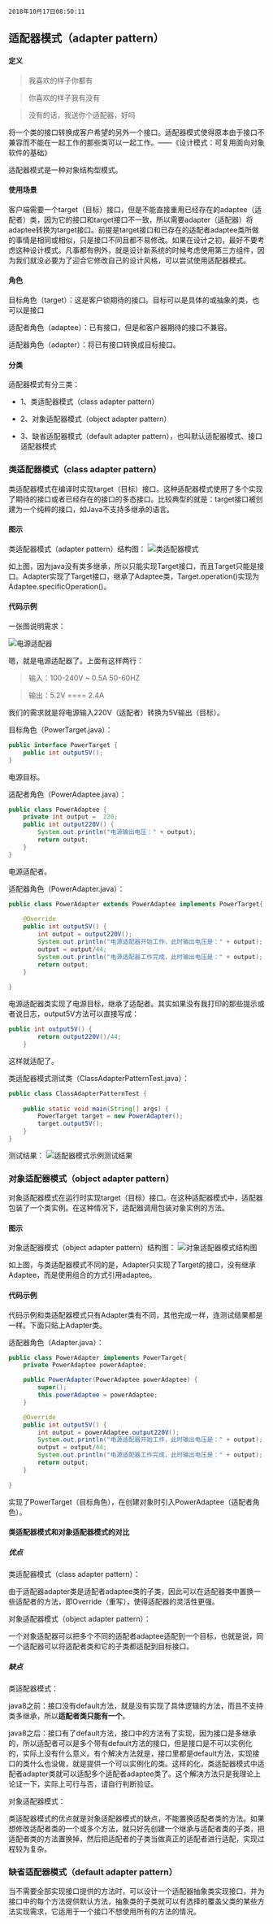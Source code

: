 `2018年10月17日08:50:11`

## 适配器模式（adapter pattern）

#### 定义

>我喜欢的样子你都有

>你喜欢的样子我有没有

>没有的话，我送你个适配器，好吗

将一个类的接口转换成客户希望的另外一个接口。适配器模式使得原本由于接口不兼容而不能在一起工作的那些类可以一起工作。——《设计模式：可复用面向对象软件的基础》

适配器模式是一种对象结构型模式。

#### 使用场景

客户端需要一个target（目标）接口，但是不能直接重用已经存在的adaptee（适配者）类，因为它的接口和target接口不一致，所以需要adapter（适配器）将adaptee转换为target接口。前提是target接口和已存在的适配者adaptee类所做的事情是相同或相似，只是接口不同且都不易修改。如果在设计之初，最好不要考虑这种设计模式。凡事都有例外，就是设计新系统的时候考虑使用第三方组件，因为我们就没必要为了迎合它修改自己的设计风格，可以尝试使用适配器模式。

#### 角色

目标角色（target）：这是客户锁期待的接口。目标可以是具体的或抽象的类，也可以是接口

适配者角色（adaptee）：已有接口，但是和客户器期待的接口不兼容。

适配器角色（adapter）：将已有接口转换成目标接口。

#### 分类

适配器模式有分三类：

- 1、类适配器模式（class adapter pattern）

- 2、对象适配器模式（object adapter pattern）

- 3、缺省适配器模式（default adapter pattern），也叫默认适配器模式、接口适配器模式

### 类适配器模式（class  adapter pattern）

类适配器模式在编译时实现target（目标）接口。这种适配器模式使用了多个实现了期待的接口或者已经存在的接口的多态接口。比较典型的就是：target接口被创建为一个纯粹的接口，如Java不支持多继承的语言。

#### 图示

类适配器模式（adapter pattern）结构图：
![类适配器模式](https://raw.githubusercontent.com/Mingmingcome/cnblogs/master/images/adapter-class-adapter.jpg)

如上图，因为java没有类多继承，所以只能实现Target接口，而且Target只能是接口。Adapter实现了Target接口，继承了Adaptee类，Target.operation()实现为Adaptee.specificOperation()。

#### 代码示例

一张图说明需求：

![电源适配器](https://raw.githubusercontent.com/Mingmingcome/cnblogs/master/images/adapter-power-adapter.jpg)

嗯，就是电源适配器了。上面有这样两行：
> 输入：100-240V ~ 0.5A 50-60HZ
 
> 输出：5.2V ==== 2.4A

我们的需求就是将电源输入220V（适配者）转换为5V输出（目标）。

目标角色（PowerTarget.java）：
``` java
public interface PowerTarget {
	public int output5V();
}
```
电源目标。

适配者角色（PowerAdaptee.java）：
``` java
public class PowerAdaptee {
	private int output =  220;
	public int output220V() {
		System.out.println("电源输出电压：" + output);
		return output;
	}
}
```
电源适配者。

适配器角色（PowerAdapter.java）：
``` java
public class PowerAdapter extends PowerAdaptee implements PowerTarget{
	
	@Override
	public int output5V() {
		int output = output220V();
		System.out.println("电源适配器开始工作，此时输出电压是：" + output);
		output = output/44;
		System.out.println("电源适配器工作完成，此时输出电压是：" + output);
		return output;
	}
	
}
```
电源适配器类实现了电源目标，继承了适配者。其实如果没有我打印的那些提示或者说日志，output5V方法可以直接写成：
``` java
public int output5V() {
		return output220V()/44;
	}
```
这样就适配了。

类适配器模式测试类（ClassAdapterPatternTest.java）：
``` java
public class ClassAdapterPatternTest {
	
	public static void main(String[] args) {
		PowerTarget target = new PowerAdapter();
		target.output5V();
	}
}
```

测试结果：
![适配器模式示例测试结果](https://raw.githubusercontent.com/Mingmingcome/cnblogs/master/images/adapter-instance-result.jpg)

### 对象适配器模式（object  adapter pattern）

对象适配器模式在运行时实现target（目标）接口。在这种适配器模式中，适配器包装了一个类实例。在这种情况下，适配器调用包装对象实例的方法。

#### 图示

对象适配器模式（object adapter pattern）结构图：
![对象适配器模式结构图](https://raw.githubusercontent.com/Mingmingcome/cnblogs/master/images/adapter-object-adapter.jpg)

如上图，与类适配器模式不同的是，Adapter只实现了Target的接口，没有继承Adaptee，而是使用组合的方式引用adaptee。

#### 代码示例

代码示例和类适配器模式只有Adapter类有不同，其他完成一样，连测试结果都是一样。下面只贴上Adapter类。

适配器角色（Adapter.java）：
``` java
public class PowerAdapter implements PowerTarget{
	private PowerAdaptee powerAdaptee;

	public PowerAdapter(PowerAdaptee powerAdaptee) {
		super();
		this.powerAdaptee = powerAdaptee;
	}

	@Override
	public int output5V() {
		int output = powerAdaptee.output220V();
		System.out.println("电源适配器开始工作，此时输出电压是：" + output);
		output = output/44;
		System.out.println("电源适配器工作完成，此时输出电压是：" + output);
		return output;
	}
	
}
```
实现了PowerTarget（目标角色），在创建对象时引入PowerAdaptee（适配者角色）。

#### 类适配器模式和对象适配器模式的对比

##### 优点

类适配器模式（class adapter pattern）：

由于适配器adapter类是适配者adaptee类的子类，因此可以在适配器类中置换一些适配者的方法，即Override（重写），使得适配器的灵活性更强。

对象适配器模式（object adapter pattern）：

一个对象适配器可以把多个不同的适配者adaptee适配到一个目标，也就是说，同一个适配器可以将适配者类和它的子类都适配到目标接口。

##### 缺点

类适配器模式：

java8之前：接口没有default方法，就是没有实现了具体逻辑的方法，而且不支持类多继承，所以<b>适配者类只能有一个</b>。

java8之后：接口有了default方法，接口中的方法有了实现，因为接口是多继承的，所以适配者可以是多个带有default方法的接口，但是接口是不可以实例化的，实际上没有什么意义。有个解决方法就是，接口里都是default方法，实现接口的类什么也没做，就是提供一个可以实例化的类。这样的化，类适配器模式中适配者adapter类就可以适配多个适配者adaptee类了。这个解决方法只是我理论上论证一下，实际上可行与否，请自行判断验证。

对象适配器模式：

类适配器模式的优点就是对象适配器模式的缺点，不能置换适配者类的方法。如果想修改适配者类的一个或多个方法，就只好先创建一个继承与适配者类的子类，把适配者类的方法置换掉，然后把适配者的子类当做真正的适配者进行适配，实现过程较为复杂。

### 缺省适配器模式（default  adapter pattern）

当不需要全部实现接口提供的方法时，可以设计一个适配器抽象类实现接口，并为接口中的每个方法提供默认方法，抽象类的子类就可以有选择的覆盖父类的某些方法实现需求，它适用于一个接口不想使用所有的方法的情况。

#### 
